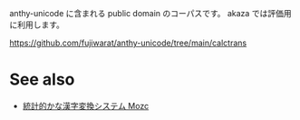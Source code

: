anthy-unicode に含まれる public domain のコーパスです。
akaza では評価用に利用します。

https://github.com/fujiwarat/anthy-unicode/tree/main/calctrans

# See also

* [統計的かな漢字変換システム Mozc](https://www.anlp.jp/proceedings/annual_meeting/2011/pdf_dir/C4-3.pdf)
